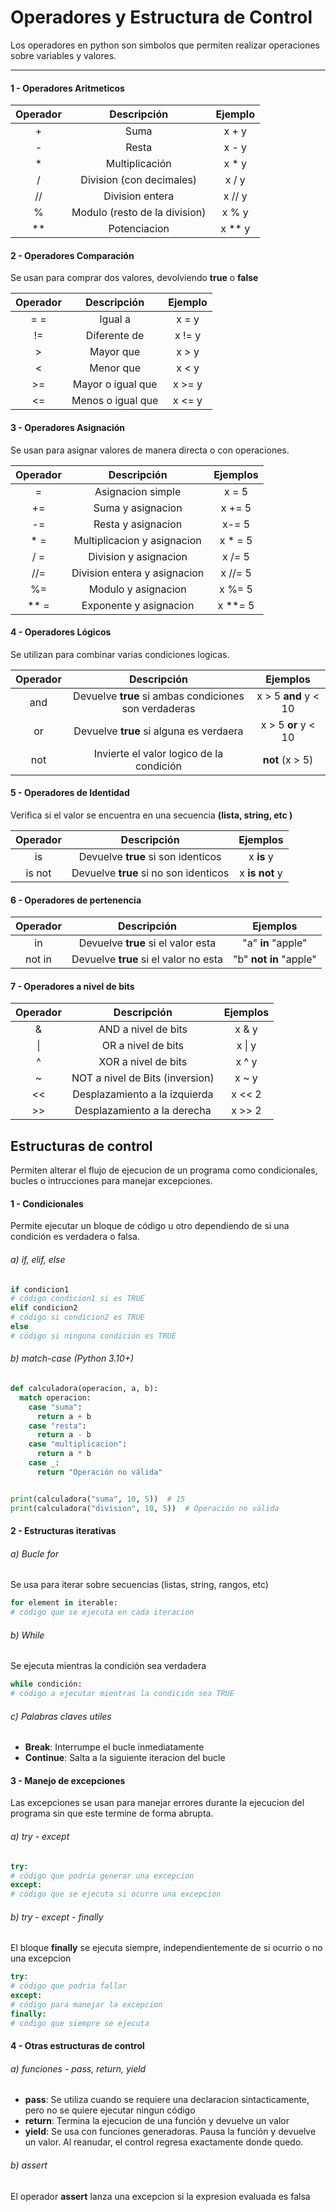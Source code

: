 # Operadores y Estructura de Control

Los operadores en python son simbolos que permiten realizar operaciones sobre variables y valores.

---

#### 1 - Operadores Aritmeticos

| **<center>Operador</center>** |     <center>**Descripción**</center>      | **<center>Ejemplo</center>** |
|:-----------------------------:|:-----------------------------------------:|:----------------------------:|
|      <center>+</center>       |           <center>Suma</center>           |    <center>x + y</center>    |
|      <center>-</center>       |          <center>Resta</center>           |    <center>x - y</center>    |
|      <center>*</center>       |      <center>Multiplicación</center>      |    <center>x * y</center>    |
|      <center>/</center>       | <center>Division (con decimales)</center> |    <center>x / y</center>    |
|      <center>//</center>      |              Division entera              |   <center>x // y</center>    |
|      <center>%</center>       |       Modulo (resto de la division)       |    <center>x % y</center>    |
|      <center>**</center>      |               Potenciacion                |   <center>x ** y</center>    |

#### 2 - Operadores Comparación

Se usan para comprar dos valores, devolviendo **true** o **false**

| **<center>Operador</center>** | **<center>Descripción</center>** | **<center>Ejemplo</center>** |
|:-----------------------------:|:--------------------------------:|:----------------------------:|
|              = =              |     <center>Igual a</center>     |            x = y             |
|              !=               |           Diferente de           |            x != y            |
|               >               |            Mayor que             |            x > y             |
|               <               |            Menor que             |            x < y             |
|              >=               |        Mayor o igual que         |            x >= y            |
|              <=               |        Menos o igual que         |            x <= y            |

#### 3 - Operadores Asignación

Se usan para asignar valores de manera directa o con operaciones.

| **Operador** |       **Descripción**        | **Ejemplos** |
|:------------:|:----------------------------:|:------------:|
|      =       |      Asignacion simple       |    x = 5     |
|      +=      |      Suma y asignacion       |    x += 5    |
|      -=      |      Resta y asignacion      |    x-= 5     |
|     * =      | Multiplicacion y asignacion  |   x * = 5    |
|     / =      |    Division y asignacion     |    x /= 5    |
|     //=      | Division entera y asignacion |   x //= 5    |
|      %=      |     Modulo y asignacion      |    x %= 5    |
|     ** =     |    Exponente y asignacion    |   x **= 5    |

#### 4 - Operadores Lógicos

Se utilizan para combinar varias condiciones logicas.

| **Operador** |                    **Descripción**                    |     **Ejemplos**     |
|:------------:|:-----------------------------------------------------:|:--------------------:|
|     and      | Devuelve **true** si ambas condiciones son verdaderas | x > 5 **and** y < 10 |
|      or      |        Devuelve **true** si alguna es verdaera        | x > 5 **or** y < 10  |
|     not      |       Invierte el valor logico de la condición        |   **not** (x > 5)    |

#### 5 - Operadores de Identidad

Verifica si el valor se encuentra en una secuencia **(lista, string, etc )**

| **Operador** |            **Descripción**            |  **Ejemplos**  |
|:------------:|:-------------------------------------:|:--------------:|
|      is      |  Devuelve **true** si son identicos   |   x **is** y   |
|    is not    | Devuelve **true** si no son identicos | x **is not** y |

#### 6 - Operadores de pertenencia

| **Operador** |            **Descripción**            |      **Ejemplos**      |
|:------------:|:-------------------------------------:|:----------------------:|
|      in      |  Devuelve **true** si el valor esta   |   "a" **in** "apple"   |
|    not in    | Devuelve **true** si el valor no esta | "b" **not in** "apple" |

#### 7 - Operadores a nivel de bits

| **Operador** |         **Descripción**         | **Ejemplos** |
|:------------:|:-------------------------------:|:------------:|
|      &       |       AND a nivel de bits       |    x & y     |
|      \|      |       OR a nivel de bits        |    x \| y    |
|      ^       |       XOR a nivel de bits       |    x ^ y     |
|      ~       | NOT a nivel de Bits (inversion) |    x ~ y     |
|      <<      |  Desplazamiento a la izquierda  |    x << 2    |
|      >>      |   Desplazamiento a la derecha   |    x >> 2    |

## Estructuras de control

Permiten alterar el flujo de ejecucion de un programa como condicionales, bucles o intrucciones para manejar
excepciones.

#### 1 - Condicionales

Permite ejecutar un bloque de código u otro dependiendo de si una condición es verdadera o falsa.

###### a) if, elif, else

```python
if condicion1
# código condicion1 si es TRUE
elif condicion2
# código si condicion2 es TRUE
else
# código si ninguna condición es TRUE
```

###### b) match-case (Python 3.10+)

```python
def calculadora(operacion, a, b):
  match operacion:
    case "suma":
      return a + b
    case "resta":
      return a - b
    case "multiplicacion":
      return a * b
    case _:
      return "Operación no válida"


print(calculadora("suma", 10, 5))  # 15
print(calculadora("division", 10, 5))  # Operación no válida
```

#### 2 - Estructuras iterativas

###### a) Bucle for

Se usa para iterar sobre secuencias (listas, string, rangos, etc)

```Python
for element in iterable:
# código que se ejecuta en cada iteracion
```

###### b) While

Se ejecuta mientras la condición sea verdadera

```Python
while condición:
# código a ejecutar mientras la condición sea TRUE
```

###### c) Palabras claves utiles

- **Break**: Interrumpe el bucle inmediatamente
- **Continue**: Salta a la siguiente iteracion del bucle

#### 3 - Manejo de excepciones

Las excepciones se usan para manejar errores durante la ejecucion del programa sin que este termine de forma abrupta.

###### a) try - except

```python
try:
# código que podria generar una excepcion
except:
# código que se ejecuta si ocurre una excepcion
```

###### b) try - except - finally

El bloque **finally** se ejecuta siempre, independientemente de si ocurrio o no una excepcion

```python
try:
# código que podria fallar
except:
# código para manejar la excepcion
finally:
# código que siempre se ejecuta
```

#### 4 - Otras estructuras de control

###### a) funciones - pass, return, yield

- **pass**: Se utiliza cuando se requiere una declaracion sintacticamente, pero no se quiere ejecutar ningun código
- **return**: Termina la ejecucion de una función y devuelve un valor
- **yield**: Se usa con funciones generadoras. Pausa la función y devuelve un valor. Al reanudar, el control regresa
  exactamente donde quedo.

###### b) assert

El operador **assert** lanza una excepcion si la expresion evaluada es falsa